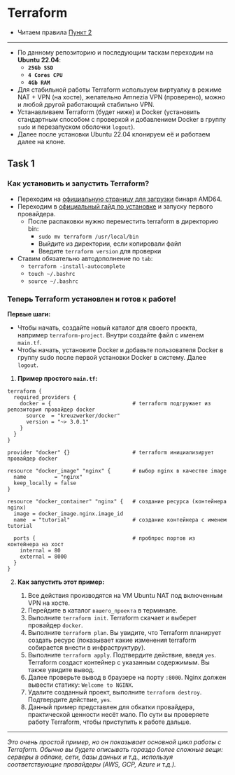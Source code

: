 # Terraform

- Читаем правила [Пункт 2](https://github.com/lamjob1993/linux-monitoring/blob/main/navigation/others/%D0%9F%D1%80%D0%B5%D0%B4%D0%B8%D1%81%D0%BB%D0%BE%D0%B2%D0%B8%D0%B5%20%D0%BA%20%D0%BA%D1%83%D1%80%D1%81%D1%83.md)

---

- По данному репозиторию и последующим таскам переходим на **Ubuntu 22.04**:
  - **`25Gb SSD`**
  - **`4 Cores CPU`**
  - **`4Gb RAM`**
- Для стабильной работы Terraform используем виртуалку в режиме NAT + VPN (на хосте), желательно Amnezia VPN (проверено), можно и любой другой работающий стабильно VPN.
- Устанавливаем Terraform (будет ниже) и Docker (установить стандартным способом с проверкой и добавлением Docker в группу `sudo` и перезапуском оболочки `logout`).
- Далее после установки Ubuntu 22.04 клонируем её и работаем далее на клоне.

## Task 1
### **Как установить и запустить Terraform?**

- Переходим на [официальную страницу для загрузки](https://developer.hashicorp.com/terraform/install#linux) бинаря AMD64.
- Переходим в [официальный гайд по установке](https://developer.hashicorp.com/terraform/tutorials/aws-get-started/install-cli) и запуску первого провайдера.
  - После распаковки нужно переместить terraform в директорию bin:
    - `sudo mv terraform /usr/local/bin`
    - Выйдите из директории, если копировали файл
    - Введите `terraform version` для проверки 
- Ставим обязательно автодополнение по `tab`:
  - `terraform -install-autocomplete`
  - `touch ~/.bashrc`
  - `source ~/.bashrc`

### **Теперь Terraform установлен и готов к работе!**

**Первые шаги:**

- Чтобы начать, создайте новый каталог для своего проекта, например `terraform-project`. Внутри создайте файл с именем `main.tf`.
- Чтобы начать, установите Docker и добавьте пользователя Docker в группу sudo после первой установки Docker в систему. Далее `logout`.

1. **Пример простого `main.tf`:**

```hcl
terraform {
  required_providers {
    docker = {                          # terraform подгружает из репозитория провайдер docker
      source  = "kreuzwerker/docker"
      version = "~> 3.0.1"
    }
  }
}

provider "docker" {}                    # terraform инициализирует провайдер docker

resource "docker_image" "nginx" {       # выбор nginx в качестве image
  name         = "nginx"
  keep_locally = false
}

resource "docker_container" "nginx" {   # создание ресурса (контейнера nginx)
  image = docker_image.nginx.image_id
  name  = "tutorial"                    # создание контейнера с именем tutorial

  ports {                               # пробпрос портов из контейнера на хост
    internal = 80
    external = 8000
  }
}
```

2. **Как запустить этот пример:**

    1.  Все действия производятся на VM Ubuntu NAT под включенным VPN на хосте.
    2.  Перейдите в каталог `вашего_проекта` в терминале.
    3.  Выполните `terraform init`. Terraform скачает и выберет провайдер `docker`.
    4.  Выполните `terraform plan`. Вы увидите, что Terraform планирует создать ресурс (показывает какие изменения terraform собирается внести в инфраструктуру).
    5.  Выполните `terraform apply`. Подтвердите действие, введя `yes`. Terraform создаст контейнер с указанным содержимым. Вы также увидите вывод.
    6.  Далее проверьте вывод в браузере на порту `:8000`. Nginx должен вывести статику: `Welcome to NGINX`. 
    7.  Удалите созданный проект, выполните `terraform destroy`. Подтвердите действие, `yes`.
    8.  Данный пример представлен для обкатки провайдера, практической ценности несёт мало. По сути вы проверяете работу Terraform, чтобы приступить к работе дальше.

---

_Это очень простой пример, но он показывает основной цикл работы с Terraform. Обычно вы будете описывать гораздо более сложные вещи: серверы в облаке, сети, базы данных и т.д., используя соответствующие провайдеры (AWS, GCP, Azure и т.д.)._
